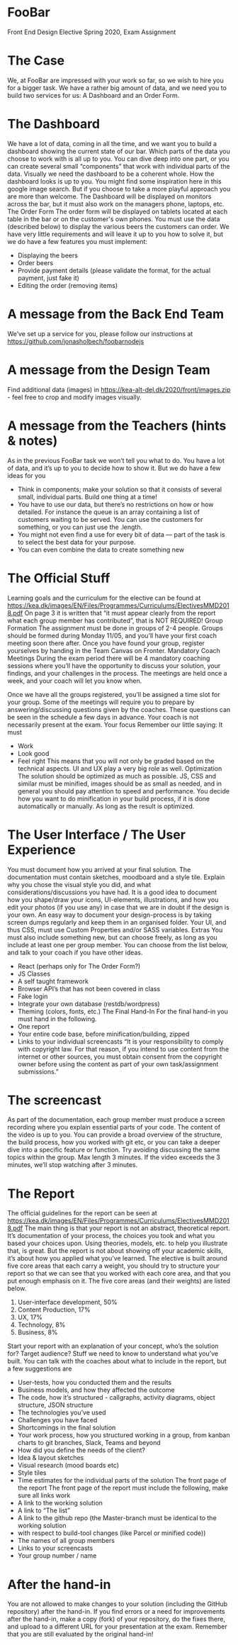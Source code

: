 # FooBar

Front End Design Elective Spring 2020, Exam Assignment

# The Case

We, at FooBar are impressed with your work so far, so we wish to hire you for a bigger task.
We have a rather big amount of data, and we need you to build two services for us: A
Dashboard and an Order Form.

# The Dashboard

We have a lot of data, coming in all the time, and we want you to build a dashboard showing
the current state of our bar.
Which parts of the data you choose to work with is all up to you. You can dive deep into one
part, or you can create several small “components” that work with individual parts of the
data.
Visually we need the dashboard to be a coherent whole.
How the dashboard looks is up to you. You might find some inspiration here in this
google image search. But if you choose to take a more playful approach you are more than
welcome.
The Dashboard will be displayed on monitors across the bar, but it must also work on the
managers phone, laptops, etc.
The Order Form
The order form will be displayed on tablets located at each table in the bar or on the
customer's own phones. You must use the data (described below) to display the various
beers the customers can order. We have very little requirements and will leave it up to you
how to solve it, but we do have a few features you must implement:

- Displaying the beers
- Order beers
- Provide payment details (please validate the format, for the actual payment, just fake
  it)
- Editing the order (removing items)

# A message from the Back End Team

We’ve set up a service for you, please follow our instructions at
https://github.com/jonasholbech/foobarnodejs

# A message from the Design Team

Find additional data (images) in https://kea-alt-del.dk/2020/front/images.zip - feel free to crop
and modify images visually.

# A message from the Teachers (hints & notes)

As in the previous FooBar task we won’t tell you what to do. You have a lot of data, and it’s
up to you to decide how to show it. But we do have a few ideas for you

- Think in components; make your solution so that it consists of several small,
  individual parts. Build one thing at a time!
- You have to use our data, but there’s no restrictions on how or how detailed. For
  instance the queue is an array containing a list of customers waiting to be served.
  You can use the customers for something, or you can just use the .length.
- You might not even find a use for every bit of data — part of the task is to select the
  best data for your purpose.
- You can even combine the data to create something new

# The Official Stuff

Learning goals and the curriculum for the elective can be found at
https://kea.dk/images/EN/Files/Programmes/Curriculums/ElectivesMMD2018.pdf
On page 3 it is written that “it must appear clearly from the report what each group member
has contributed”, that is NOT REQUIRED!
Group Formation
The assignment must be done in groups of 2-4 people. Groups should be formed during
Monday 11/05, and you’ll have your first coach meeting soon there after. Once you have
found your group, register yourselves by handing in the Team Canvas on Fronter.
Mandatory Coach Meetings
During the exam period there will be 4 mandatory coaching sessions where you’ll have the
opportunity to discuss your solution, your findings, and your challenges in the process. The
meetings are held once a week, and your coach will let you know when.

Once we have all the groups registered, you’ll be assigned a time slot for your group.
Some of the meetings will require you to prepare by answering/discussing questions given
by the coaches. These questions can be seen in the schedule a few days in advance.
Your coach is not necessarily present at the exam.
Your focus
Remember our little saying:
It must

- Work
- Look good
- Feel right
  This means that you will not only be graded based on the technical aspects. UI and UX play
  a very big role as well.
  Optimization
  The solution should be optimized as much as possible. JS, CSS and similar must be
  minified, images should be as small as needed, and in general you should pay attention to
  speed and performance.
  You decide how you want to do minification in your build process, if it is done automatically
  or manually. As long as the result is optimized.

# The User Interface / The User Experience

You must document how you arrived at your final solution. The documentation must contain
sketches, moodboard and a style tile. Explain why you chose the visual style you did, and
what considerations/discussions you have had.
It is a good idea to document how you shape/draw your icons, UI-elements, illustrations, and
how you edit your photos (if you use any) in case that we are in doubt if the design is your
own. An easy way to document your design-process is by taking screen dumps regularly and
keep them in an organised folder.
Your UI, and thus CSS, must use Custom Properties and/or SASS variables.
Extras
You must also include something new, but can choose freely, as long as you include at least
one per group member. You can choose from the list below, and talk to your coach if you
have other ideas.

- React (perhaps only for The Order Form?)
- JS Classes
- A self taught framework
- Browser API’s that has not been covered in class
- Fake login
- Integrate your own database (restdb/wordpress)
- Theming (colors, fonts, etc.)
  The Final Hand-In
  For the final hand-in you must hand in the following.
- One report
- Your entire code base, before minification/building, zipped
- Links to your individual screencasts
  “It is your responsibility to comply with copyright law. For that reason, if you intend to use content
  from the internet or other sources, you must obtain consent from the copyright owner before using
  the content as part of your own task/assignment submissions.”

# The screencast

As part of the documentation, each group member must produce a screen recording where
you explain essential parts of your code. The content of the video is up to you. You can
provide a broad overview of the structure, the build process, how you worked with git etc, or
you can take a deeper dive into a specific feature or function.
Try avoiding discussing the same topics within the group.
Max length 3 minutes. If the video exceeds the 3 minutes, we’ll stop watching after 3
minutes.

# The Report

The official guidelines for the report can be seen at
https://kea.dk/images/EN/Files/Programmes/Curriculums/ElectivesMMD2018.pdf
The main thing is that your report is not an abstract, theoretical report. It’s documentation of
your process, the choices you took and what you based your choices upon. Using theories,
models, etc. to help you illustrate that, is great. But the report is not about showing off your
academic skills, it’s about how you applied what you’ve learned.
The elective is built around five core areas that each carry a weight, you should try to
structure your report so that we can see that you worked with each core area, and that you
put enough emphasis on it. The five core areas (and their weights) are listed below.

1. User-interface development, 50%
2. Content Production, 17%
3. UX, 17%
4. Technology, 8%
5. Business, 8%

Start your report with an explanation of your concept, who’s the solution for? Target
audience? Stuff we need to know to understand what you’ve built.
You can talk with the coaches about what to include in the report, but a few suggestions are

- User-tests, how you conducted them and the results
- Business models, and how they affected the outcome
- The code, how it’s structured - callgraphs, activity diagrams, object structure, JSON
  structure
- The technologies you’ve used
- Challenges you have faced
- Shortcomings in the final solution
- Your work process, how you structured working in a group, from kanban charts to git
  branches, Slack, Teams and beyond
- How did you define the needs of the client?
- Idea & layout sketches
- Visual research (mood boards etc)
- Style tiles
- Time estimates for the individual parts of the solution
  The front page of the report
  The front page of the report must include the following, make sure all links work
- A link to the working solution
- A link to “The list”
- A link to the github repo (the Master-branch must be identical to the working solution
- with respect to build-tool changes (like Parcel or minified code))
- The names of all group members
- Links to your screencasts
- Your group number / name

# After the hand-in

You are not allowed to make changes to your solution (including the GitHub repository) after
the hand-in. If you find errors or a need for improvements after the hand-in, make a copy
(fork) of your repository, do the fixes there, and upload to a different URL for your
presentation at the exam. Remember that you are still evaluated by the original hand-in!
